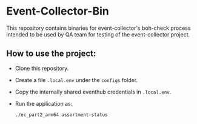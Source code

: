 # Event-Collector-Bin

This repository contains binaries for event-collector's boh-check process intended to be used by QA team for testing of the event-collector project.

## How to use the project:

- Clone this repository.
- Create a file `.local.env` under the `configs` folder.
- Copy the internally shared eventhub credentials in `.local.env`.
- Run the application as:

    ```./ec_part2_arm64 assortment-status```

